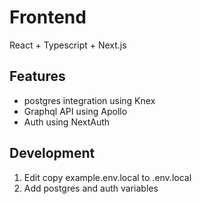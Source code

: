 # Frontend 

React + Typescript + Next.js

## Features

- postgres integration using Knex
- Graphql API using Apollo
- Auth using NextAuth


## Development
1. Edit copy example.env.local to .env.local
2. Add postgres and auth variables